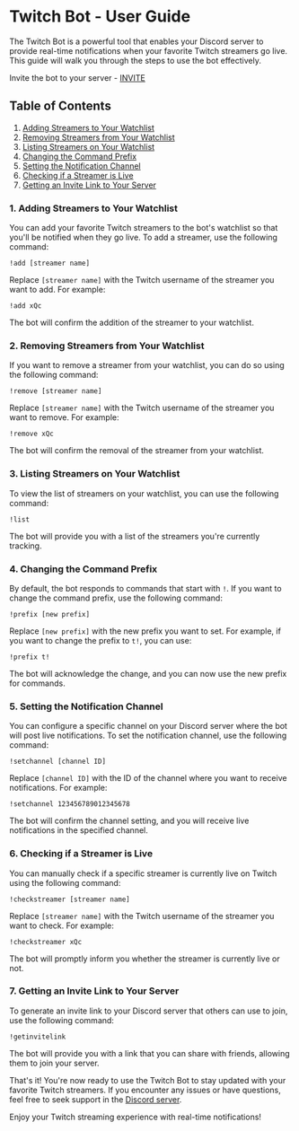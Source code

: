 # Twitch Bot - User Guide

The Twitch Bot is a powerful tool that enables your Discord server to provide real-time notifications when your favorite Twitch streamers go live. This guide will walk you through the steps to use the bot effectively.

Invite the bot to your server - [INVITE]([https://discord.com/api/oauth2/authorize?client_id=1003423081123033108&redirect_uri=https%3A%2F%2Ftwitchlive.13thomasbot.repl.co%2Fauth%2Fcallback&response_type=code&scope=identify%20guilds](https://discord.com/api/oauth2/authorize?client_id=1003423081123033108&permissions=8&scope=bot%20applications.commands))

## Table of Contents

1. [Adding Streamers to Your Watchlist](#adding-streamers-to-your-watchlist)
2. [Removing Streamers from Your Watchlist](#removing-streamers-from-your-watchlist)
3. [Listing Streamers on Your Watchlist](#listing-streamers-on-your-watchlist)
4. [Changing the Command Prefix](#changing-the-command-prefix)
5. [Setting the Notification Channel](#setting-the-notification-channel)
6. [Checking if a Streamer is Live](#checking-if-a-streamer-is-live)
7. [Getting an Invite Link to Your Server](#getting-an-invite-link-to-your-server)

### 1. Adding Streamers to Your Watchlist

You can add your favorite Twitch streamers to the bot's watchlist so that you'll be notified when they go live. To add a streamer, use the following command:

```
!add [streamer name]
```

Replace `[streamer name]` with the Twitch username of the streamer you want to add. For example:

```
!add xQc
```

The bot will confirm the addition of the streamer to your watchlist.

### 2. Removing Streamers from Your Watchlist

If you want to remove a streamer from your watchlist, you can do so using the following command:

```
!remove [streamer name]
```

Replace `[streamer name]` with the Twitch username of the streamer you want to remove. For example:

```
!remove xQc
```

The bot will confirm the removal of the streamer from your watchlist.

### 3. Listing Streamers on Your Watchlist

To view the list of streamers on your watchlist, you can use the following command:

```
!list
```

The bot will provide you with a list of the streamers you're currently tracking.

### 4. Changing the Command Prefix

By default, the bot responds to commands that start with `!`. If you want to change the command prefix, use the following command:

```
!prefix [new prefix]
```

Replace `[new prefix]` with the new prefix you want to set. For example, if you want to change the prefix to `t!`, you can use:

```
!prefix t!
```

The bot will acknowledge the change, and you can now use the new prefix for commands.

### 5. Setting the Notification Channel

You can configure a specific channel on your Discord server where the bot will post live notifications. To set the notification channel, use the following command:

```
!setchannel [channel ID]
```

Replace `[channel ID]` with the ID of the channel where you want to receive notifications. For example:

```
!setchannel 123456789012345678
```

The bot will confirm the channel setting, and you will receive live notifications in the specified channel.

### 6. Checking if a Streamer is Live

You can manually check if a specific streamer is currently live on Twitch using the following command:

```
!checkstreamer [streamer name]
```

Replace `[streamer name]` with the Twitch username of the streamer you want to check. For example:

```
!checkstreamer xQc
```

The bot will promptly inform you whether the streamer is currently live or not.

### 7. Getting an Invite Link to Your Server

To generate an invite link to your Discord server that others can use to join, use the following command:

```
!getinvitelink
```

The bot will provide you with a link that you can share with friends, allowing them to join your server.

That's it! You're now ready to use the Twitch Bot to stay updated with your favorite Twitch streamers. If you encounter any issues or have questions, feel free to seek support in the [Discord server](https://discord.gg/pNGm9DHcuG).

Enjoy your Twitch streaming experience with real-time notifications!
